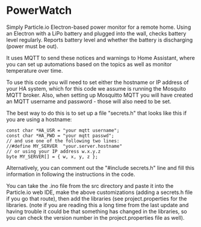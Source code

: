 # PowerWatch
Simply Particle.io Electron-based power monitor for a remote home. Using an Electron
with a LiPo battery and plugged into the wall, checks battery level regularly.
Reports battery level and whether the battery is discharging (power must be out).

It uses MQTT to send these notices and warnings to Home Assistant, where you can set
up automations based on the topics as well as monitor temperature over time.

To use this code you will need to set either the hostname or IP address of your HA system,
which for this code we assume is running the Mosquito MQTT broker.
Also, when setting up Mosquitto MQTT you will have created an MQTT username and password -
those will also need to be set.

The best way to do this is to set up a file "secrets.h" that looks like this if you are
using a hostname:

```
const char *HA_USR = "your mqtt username";
const char *HA_PWD = "your mqtt passwd";
// and use one of the following two lines:
//#define MY_SERVER  "your.server.hostname"
// or using your IP address w.x.y.z
byte MY_SERVER[] = { w, x, y, z };
```

Alternatively, you can comment out the "#include secrets.h" line and fill this information in
following the instructions in the code.

You can take the .ino file from the src directory and paste it into the Particle.io web IDE,
make the above customizations (adding a secrets.h file if you go that route),
then add the libraries (see project.properties for
the libraries. (note if you are reading this a long time from the last update and
having trouble it could be that something has changed in the libraries, so you
can check the version number in the project.properties file as well).
